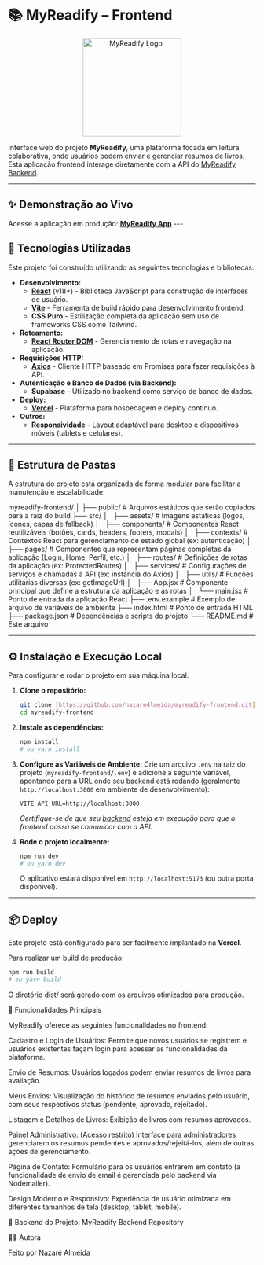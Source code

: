 # 📚 MyReadify – Frontend

<p align="center">
  <a href="https://myreadify.vercel.app/" target="_blank">
    <img src="https://via.placeholder.com/150x50?text=MyReadify+Logo" alt="MyReadify Logo" width="200"/>
  </a>
</p>

Interface web do projeto **MyReadify**, uma plataforma focada em leitura colaborativa, onde usuários podem enviar e gerenciar resumos de livros. Esta aplicação frontend interage diretamente com a API do [MyReadify Backend](https://github.com/nazare4lmeida/myreadify-backend).

---

## ✨ Demonstração ao Vivo

Acesse a aplicação em produção: [**MyReadify App**](https://myreadify.vercel.app/) ---

## 🚀 Tecnologias Utilizadas

Este projeto foi construído utilizando as seguintes tecnologias e bibliotecas:

* **Desenvolvimento:**
    * [**React**](https://react.dev/) (v18+) - Biblioteca JavaScript para construção de interfaces de usuário.
    * [**Vite**](https://vitejs.dev/) - Ferramenta de build rápido para desenvolvimento frontend.
    * **CSS Puro** - Estilização completa da aplicação sem uso de frameworks CSS como Tailwind.
* **Roteamento:**
    * [**React Router DOM**](https://reactrouter.com/) - Gerenciamento de rotas e navegação na aplicação.
* **Requisições HTTP:**
    * [**Axios**](https://axios-http.com/) - Cliente HTTP baseado em Promises para fazer requisições à API.
* **Autenticação e Banco de Dados (via Backend):**
    * **Supabase** - Utilizado no backend como serviço de banco de dados.
* **Deploy:**
    * [**Vercel**](https://vercel.com/) - Plataforma para hospedagem e deploy contínuo.
* **Outros:**
    * **Responsividade** - Layout adaptável para desktop e dispositivos móveis (tablets e celulares).

---

## 📁 Estrutura de Pastas

A estrutura do projeto está organizada de forma modular para facilitar a manutenção e escalabilidade:

myreadify-frontend/
│
├── public/                  # Arquivos estáticos que serão copiados para a raiz do build
├── src/
│   ├── assets/              # Imagens estáticas (logos, ícones, capas de fallback)
│   ├── components/          # Componentes React reutilizáveis (botões, cards, headers, footers, modais)
│   ├── contexts/            # Contextos React para gerenciamento de estado global (ex: autenticação)
│   ├── pages/               # Componentes que representam páginas completas da aplicação (Login, Home, Perfil, etc.)
│   ├── routes/              # Definições de rotas da aplicação (ex: ProtectedRoutes)
│   ├── services/            # Configurações de serviços e chamadas à API (ex: instância do Axios)
│   ├── utils/               # Funções utilitárias diversas (ex: getImageUrl)
│   ├── App.jsx              # Componente principal que define a estrutura da aplicação e as rotas
│   └── main.jsx             # Ponto de entrada da aplicação React
├── .env.example             # Exemplo de arquivo de variáveis de ambiente
├── index.html               # Ponto de entrada HTML
├── package.json             # Dependências e scripts do projeto
└── README.md                # Este arquivo


---

## ⚙️ Instalação e Execução Local

Para configurar e rodar o projeto em sua máquina local:

1.  **Clone o repositório:**
    ```bash
    git clone [https://github.com/nazare4lmeida/myreadify-frontend.git](https://github.com/nazare4lmeida/myreadify-frontend.git)
    cd myreadify-frontend
    ```

2.  **Instale as dependências:**
    ```bash
    npm install
    # ou yarn install
    ```

3.  **Configure as Variáveis de Ambiente:**
    Crie um arquivo `.env` na raiz do projeto (`myreadify-frontend/.env`) e adicione a seguinte variável, apontando para a URL onde seu backend está rodando (geralmente `http://localhost:3000` em ambiente de desenvolvimento):

    ```
    VITE_API_URL=http://localhost:3000
    ```

    *Certifique-se de que seu [backend](https://github.com/nazare4lmeida/myreadify-backend) esteja em execução para que o frontend possa se comunicar com a API.*

4.  **Rode o projeto localmente:**

    ```bash
    npm run dev
    # ou yarn dev
    ```

    O aplicativo estará disponível em `http://localhost:5173` (ou outra porta disponível).

---

## 📦 Deploy

Este projeto está configurado para ser facilmente implantado na **Vercel**.

Para realizar um build de produção:

```bash
npm run build
# ou yarn build
```

O diretório dist/ será gerado com os arquivos otimizados para produção.

🧠 Funcionalidades Principais

MyReadify oferece as seguintes funcionalidades no frontend:

Cadastro e Login de Usuários: Permite que novos usuários se registrem e usuários existentes façam login para acessar as funcionalidades da plataforma.

Envio de Resumos: Usuários logados podem enviar resumos de livros para avaliação.

Meus Envios: Visualização do histórico de resumos enviados pelo usuário, com seus respectivos status (pendente, aprovado, rejeitado).

Listagem e Detalhes de Livros: Exibição de livros com resumos aprovados.

Painel Administrativo: (Acesso restrito) Interface para administradores gerenciarem os resumos pendentes e aprovados/rejeitá-los, além de outras ações de gerenciamento.

Página de Contato: Formulário para os usuários entrarem em contato (a funcionalidade de envio de email é gerenciada pelo backend via Nodemailer).

Design Moderno e Responsivo: Experiência de usuário otimizada em diferentes tamanhos de tela (desktop, tablet, mobile).

🔗 Backend do Projeto: MyReadify Backend Repository

👩‍💻 Autora

Feito por Nazaré Almeida